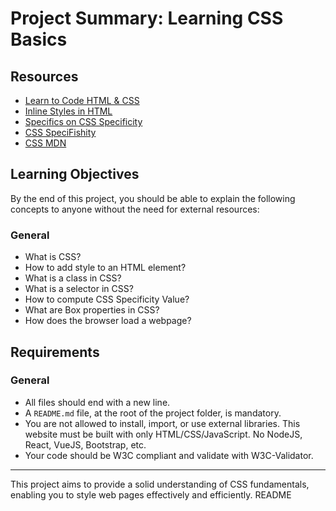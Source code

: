 # Project Summary: Learning CSS Basics

## Resources
- [Learn to Code HTML & CSS](#)
- [Inline Styles in HTML](#)
- [Specifics on CSS Specificity](#)
- [CSS SpeciFishity](#)
- [CSS MDN](#)

## Learning Objectives
By the end of this project, you should be able to explain the following concepts to anyone without the need for external resources:

### General
- What is CSS?
- How to add style to an HTML element?
- What is a class in CSS?
- What is a selector in CSS?
- How to compute CSS Specificity Value?
- What are Box properties in CSS?
- How does the browser load a webpage?

## Requirements
### General
- All files should end with a new line.
- A `README.md` file, at the root of the project folder, is mandatory.
- You are not allowed to install, import, or use external libraries. This website must be built with only HTML/CSS/JavaScript. No NodeJS, React, VueJS, Bootstrap, etc.
- Your code should be W3C compliant and validate with W3C-Validator.

---

This project aims to provide a solid understanding of CSS fundamentals, enabling you to style web pages effectively and efficiently.
README
